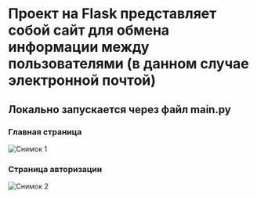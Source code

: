 # Проект на Flask представляет собой сайт для обмена информации между пользователями (в данном случае электронной почтой)
## Локально запускается через файл main.py
### Главная страница
![Снимок 1](https://github.com/IoannBL/Flask-Example/assets/98663779/3fc0ee33-f88c-42da-abbb-0deb39460555)
### Страница авторизации 
![Снимок 2](https://github.com/IoannBL/Flask-Example/assets/98663779/addb70dd-fc37-4426-9589-3d275191bc1e)





